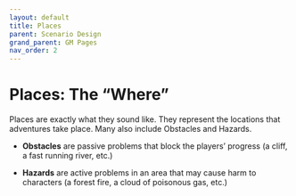 ```yaml
---
layout: default
title: Places
parent: Scenario Design
grand_parent: GM Pages
nav_order: 2
---
```


# Places: The “Where”

Places are exactly what they sound like. They represent the locations that adventures take place. Many also include Obstacles and Hazards.

- **Obstacles** are passive problems that block the players’ progress (a cliff, a fast running river, etc.)

- **Hazards** are active problems in an area that may cause harm to characters (a forest fire, a cloud of poisonous gas, etc.)
